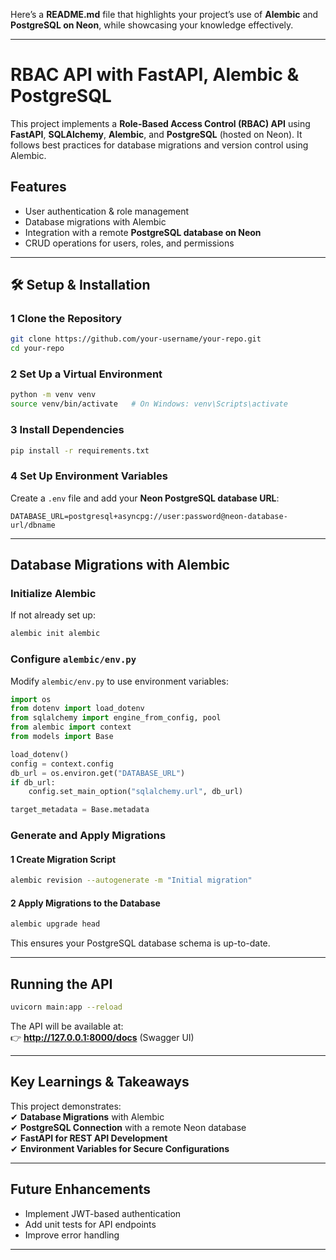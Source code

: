Here’s a **README.md** file that highlights your project’s use of **Alembic** and **PostgreSQL on Neon**, while showcasing your knowledge effectively.  

---

# **RBAC API with FastAPI, Alembic & PostgreSQL**  

This project implements a **Role-Based Access Control (RBAC) API** using **FastAPI**, **SQLAlchemy**, **Alembic**, and **PostgreSQL** (hosted on Neon). It follows best practices for database migrations and version control using Alembic.  

## **Features**  
- User authentication & role management  
- Database migrations with Alembic  
- Integration with a remote **PostgreSQL database on Neon**  
- CRUD operations for users, roles, and permissions  

---

## 🛠 **Setup & Installation**  

### 1 **Clone the Repository**  
```bash
git clone https://github.com/your-username/your-repo.git
cd your-repo
```

### 2 **Set Up a Virtual Environment**  
```bash
python -m venv venv
source venv/bin/activate   # On Windows: venv\Scripts\activate
```

### 3 **Install Dependencies**  
```bash
pip install -r requirements.txt
```

### 4 **Set Up Environment Variables**  
Create a `.env` file and add your **Neon PostgreSQL database URL**:  
```
DATABASE_URL=postgresql+asyncpg://user:password@neon-database-url/dbname
```

---

##  **Database Migrations with Alembic**  

### **Initialize Alembic**  
If not already set up:  
```bash
alembic init alembic
```

### **Configure `alembic/env.py`**  
Modify `alembic/env.py` to use environment variables:
```python
import os
from dotenv import load_dotenv
from sqlalchemy import engine_from_config, pool
from alembic import context
from models import Base

load_dotenv()
config = context.config
db_url = os.environ.get("DATABASE_URL")
if db_url:
    config.set_main_option("sqlalchemy.url", db_url)

target_metadata = Base.metadata
```

### **Generate and Apply Migrations**  
#### **1 Create Migration Script**  
```bash
alembic revision --autogenerate -m "Initial migration"
```
#### **2 Apply Migrations to the Database**  
```bash
alembic upgrade head
```
This ensures your PostgreSQL database schema is up-to-date.

---

##  **Running the API**  
```bash
uvicorn main:app --reload
```
The API will be available at:  
👉 **http://127.0.0.1:8000/docs** (Swagger UI)

---


## **Key Learnings & Takeaways**  
This project demonstrates:  
✔ **Database Migrations** with Alembic  
✔ **PostgreSQL Connection** with a remote Neon database  
✔ **FastAPI for REST API Development**  
✔ **Environment Variables for Secure Configurations**  

---

## **Future Enhancements**  
- Implement JWT-based authentication  
- Add unit tests for API endpoints  
- Improve error handling  

---


